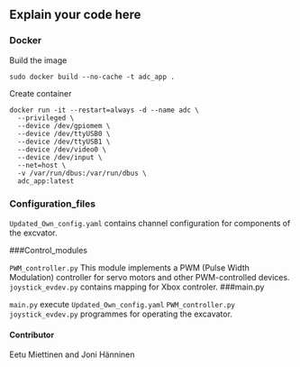 ## Explain your code here


### Docker

Build the image
```
sudo docker build --no-cache -t adc_app .
```

Create container

```
docker run -it --restart=always -d --name adc \
  --privileged \
  --device /dev/gpiomem \
  --device /dev/ttyUSB0 \
  --device /dev/ttyUSB1 \
  --device /dev/video0 \
  --device /dev/input \
  --net=host \
  -v /var/run/dbus:/var/run/dbus \
  adc_app:latest
  ```


### Configuration_files

``Updated_Own_config.yaml`` contains channel configuration for components of the excvator.

###Control_modules

``PWM_controller.py`` This module implements a PWM (Pulse Width Modulation) controller for servo motors and other PWM-controlled devices.
``joystick_evdev.py`` contains mapping for Xbox controler.
###main.py

``main.py`` execute ``Updated_Own_config.yaml`` ``PWM_controller.py`` ``joystick_evdev.py`` programmes for operating the excavator.

#### Contributor
Eetu Miettinen and Joni Hänninen
